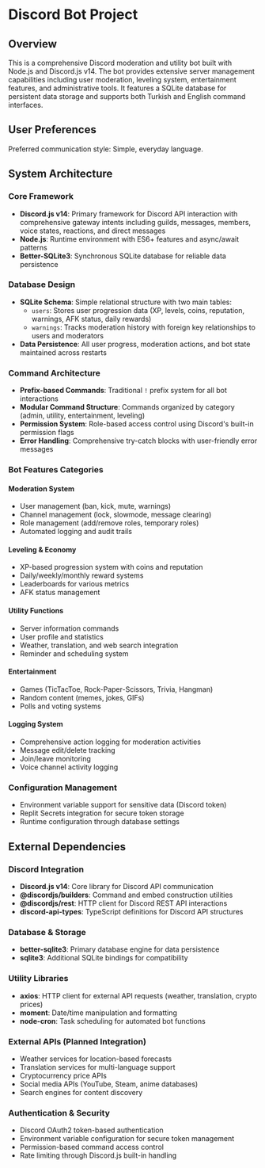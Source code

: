 # Discord Bot Project

## Overview

This is a comprehensive Discord moderation and utility bot built with Node.js and Discord.js v14. The bot provides extensive server management capabilities including user moderation, leveling system, entertainment features, and administrative tools. It features a SQLite database for persistent data storage and supports both Turkish and English command interfaces.

## User Preferences

Preferred communication style: Simple, everyday language.

## System Architecture

### Core Framework
- **Discord.js v14**: Primary framework for Discord API interaction with comprehensive gateway intents including guilds, messages, members, voice states, reactions, and direct messages
- **Node.js**: Runtime environment with ES6+ features and async/await patterns
- **Better-SQLite3**: Synchronous SQLite database for reliable data persistence

### Database Design
- **SQLite Schema**: Simple relational structure with two main tables:
  - `users`: Stores user progression data (XP, levels, coins, reputation, warnings, AFK status, daily rewards)
  - `warnings`: Tracks moderation history with foreign key relationships to users and moderators
- **Data Persistence**: All user progress, moderation actions, and bot state maintained across restarts

### Command Architecture
- **Prefix-based Commands**: Traditional `!` prefix system for all bot interactions
- **Modular Command Structure**: Commands organized by category (admin, utility, entertainment, leveling)
- **Permission System**: Role-based access control using Discord's built-in permission flags
- **Error Handling**: Comprehensive try-catch blocks with user-friendly error messages

### Bot Features Categories

#### Moderation System
- User management (ban, kick, mute, warnings)
- Channel management (lock, slowmode, message clearing)
- Role management (add/remove roles, temporary roles)
- Automated logging and audit trails

#### Leveling & Economy
- XP-based progression system with coins and reputation
- Daily/weekly/monthly reward systems
- Leaderboards for various metrics
- AFK status management

#### Utility Functions
- Server information commands
- User profile and statistics
- Weather, translation, and web search integration
- Reminder and scheduling system

#### Entertainment
- Games (TicTacToe, Rock-Paper-Scissors, Trivia, Hangman)
- Random content (memes, jokes, GIFs)
- Polls and voting systems

#### Logging System
- Comprehensive action logging for moderation activities
- Message edit/delete tracking
- Join/leave monitoring
- Voice channel activity logging

### Configuration Management
- Environment variable support for sensitive data (Discord token)
- Replit Secrets integration for secure token storage
- Runtime configuration through database settings

## External Dependencies

### Discord Integration
- **Discord.js v14**: Core library for Discord API communication
- **@discordjs/builders**: Command and embed construction utilities
- **@discordjs/rest**: HTTP client for Discord REST API interactions
- **discord-api-types**: TypeScript definitions for Discord API structures

### Database & Storage
- **better-sqlite3**: Primary database engine for data persistence
- **sqlite3**: Additional SQLite bindings for compatibility

### Utility Libraries
- **axios**: HTTP client for external API requests (weather, translation, crypto prices)
- **moment**: Date/time manipulation and formatting
- **node-cron**: Task scheduling for automated bot functions

### External APIs (Planned Integration)
- Weather services for location-based forecasts
- Translation services for multi-language support
- Cryptocurrency price APIs
- Social media APIs (YouTube, Steam, anime databases)
- Search engines for content discovery

### Authentication & Security
- Discord OAuth2 token-based authentication
- Environment variable configuration for secure token management
- Permission-based command access control
- Rate limiting through Discord.js built-in handling